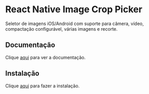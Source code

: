# React Native Image Crop Picker

Seletor de imagens iOS/Android com suporte para câmera, vídeo, compactação configurável, várias imagens e recorte.

## Documentação

Clique [aqui](https://github.com/ivpusic/react-native-image-crop-picker) para ver a documentação.

## Instalação

Clique [aqui](https://www.npmjs.com/package/react-native-image-crop-picker) para fazer a instalação.